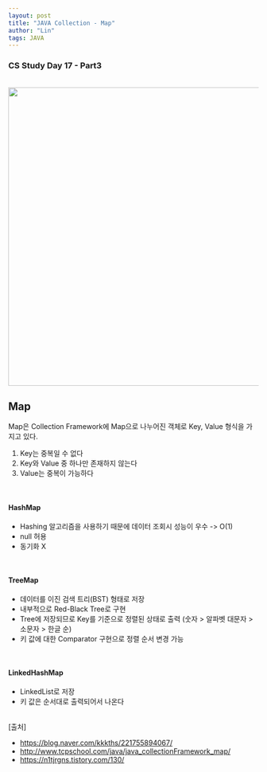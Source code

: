 ```yaml
---
layout: post
title: "JAVA Collection - Map"
author: "Lin"
tags: JAVA 
---
```

### CS Study Day 17 - Part3

<br>

<img src="https://blogfiles.pstatic.net/MjAyMDAxMDNfMjA4/MDAxNTc4MDM1MzMxNDI1.tht6jel1yTrzNDHo5JHSsLheq_Mc5M9uzlceKpQQFHMg.0AxS_0ah75qEU3qNdMuEL5-2iGus5qAnAaMlpXyGH_gg.PNG.kkkths/image.png" width="600"/>

## Map 
Map은 Collection Framework에 Map으로 나누어진 객체로 Key, Value 형식을 가지고 있다. 

1. Key는 중복일 수 없다   
2. Key와 Value 중 하나만 존재하지 않는다   
3. Value는 중복이 가능하다

<br>

#### HashMap
- Hashing 알고리즘을 사용하기 때문에 데이터 조회시 성능이 우수 -> O(1)
- null 허용
- 동기화 X

<br>

#### TreeMap
- 데이터를 이진 검색 트리(BST) 형태로 저장 
- 내부적으로 Red-Black Tree로 구현 
- Tree에 저장되므로 Key를 기준으로 정렬된 상태로 출력 (숫자 > 알파벳 대문자 > 소문자 > 한글 순)
- 키 값에 대한 Comparator 구현으로 정렬 순서 변경 가능 

<br>

#### LinkedHashMap
- LinkedList로 저장
- 키 값은 순서대로 출력되어서 나온다


<br>
[출처]

- <https://blog.naver.com/kkkths/221755894067/>
- <http://www.tcpschool.com/java/java_collectionFramework_map/>
- <https://n1tjrgns.tistory.com/130/>